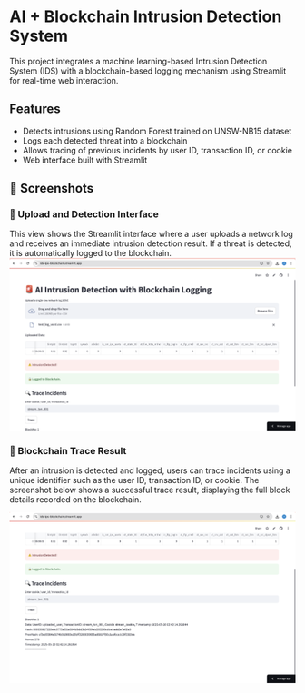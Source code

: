 # AI + Blockchain Intrusion Detection System

This project integrates a machine learning-based Intrusion Detection System (IDS) with a blockchain-based logging mechanism using Streamlit for real-time web interaction.

## Features

- Detects intrusions using Random Forest trained on UNSW-NB15 dataset
- Logs each detected threat into a blockchain
- Allows tracing of previous incidents by user ID, transaction ID, or cookie
- Web interface built with Streamlit


## 📸 Screenshots

### 🚨 Upload and Detection Interface

This view shows the Streamlit interface where a user uploads a network log and receives an immediate intrusion detection result. If a threat is detected, it is automatically logged to the blockchain.
![Upload and Detection](intrusion.png)

### 🧾 Blockchain Trace Result

After an intrusion is detected and logged, users can trace incidents using a unique identifier such as the user ID, transaction ID, or cookie. The screenshot below shows a successful trace result, displaying the full block details recorded on the blockchain.

![Trace Result](result.png)
